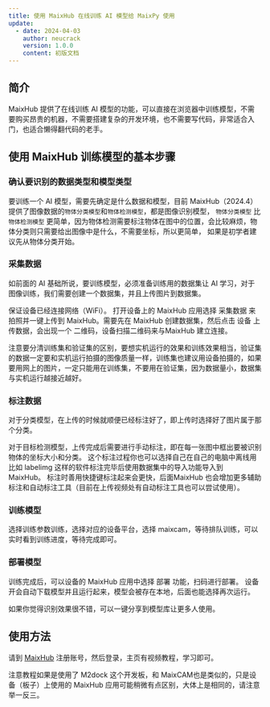 ```yaml
---
title: 使用 MaixHub 在线训练 AI 模型给 MaixPy 使用
update:
  - date: 2024-04-03
    author: neucrack
    version: 1.0.0
    content: 初版文档
---
```


## 简介

MaixHub 提供了在线训练 AI 模型的功能，可以直接在浏览器中训练模型，不需要购买昂贵的机器，不需要搭建复杂的开发环境，也不需要写代码，非常适合入门，也适合懒得翻代码的老手。

## 使用 MaixHub 训练模型的基本步骤


### 确认要识别的数据类型和模型类型

要训练一个 AI 模型，需要先确定是什么数据和模型，目前 MaixHub（2024.4）提供了图像数据的`物体分类模型`和`物体检测模型`，都是图像识别模型， `物体分类模型` 比 `物体检测模型` 更简单，因为物体检测需要标注物体在图中的位置，会比较麻烦，物体分类则只需要给出图像中是什么，不需要坐标，所以更简单， 如果是初学者建议先从物体分类开始。


### 采集数据

如前面的 AI 基础所说，要训练模型，必须准备训练用的数据集让 AI 学习，对于图像训练，我们需要创建一个数据集，并且上传图片到数据集。

保证设备已经连接网络（WiFi）。
打开设备上的 MaixHub 应用选择 采集数据 来拍照并一键上传到 MaixHub。需要先在 MaixHub 创建数据集，然后点击 设备 上传数据，会出现一个 二维码，设备扫描二维码来与MaixHub 建立连接。

注意要分清训练集和验证集的区别，要想实机运行的效果和训练效果相当，验证集的数据一定要和实机运行拍摄的图像质量一样，训练集也建议用设备拍摄的，如果要用网上的图片，一定只能用在训练集，不要用在验证集，因为数据量小，数据集与实机运行越接近越好。

### 标注数据

对于分类模型，在上传的时候就顺便已经标注好了，即上传时选择好了图片属于那个分类。

对于目标检测模型，上传完成后需要进行手动标注，即在每一张图中框出要被识别物体的坐标大小和分类。
这个标注过程你也可以选择自己在自己的电脑中离线用比如 labelimg 这样的软件标注完毕后使用数据集中的导入功能导入到 MaixHub。
标注时善用快捷键标注起来会更快，后面MaixHub 也会增加更多辅助标注和自动标注工具（目前在上传视频处有自动标注工具也可以尝试使用）。


### 训练模型

选择训练参数训练，选择对应的设备平台，选择 maixcam，等待排队训练，可以实时看到训练进度，等待完成即可。

### 部署模型

训练完成后，可以设备的 MaixHub 应用中选择 部署 功能，扫码进行部署。
设备开会自动下载模型并且运行起来，模型会被存在本地，后面也能选择再次运行。

如果你觉得识别效果很不错，可以一键分享到模型库让更多人使用。



## 使用方法

请到 [MaixHub](https://maixhub.com) 注册账号，然后登录，主页有视频教程，学习即可。

注意教程如果是使用了 M2dock 这个开发板，和 MaixCAM也是类似的，只是设备（板子）上使用的 MaixHub 应用可能稍微有点区别，大体上是相同的，请注意举一反三。




